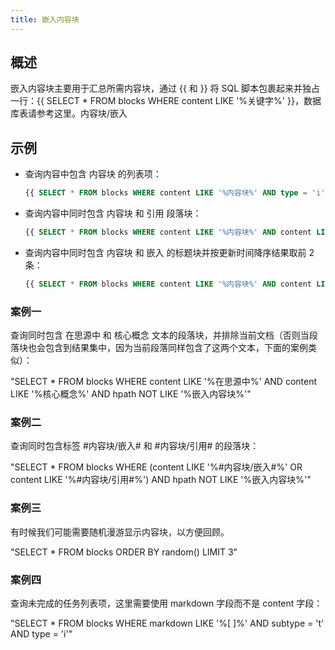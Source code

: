 ```yaml
---
title: 嵌入内容块
---
```

## 概述

嵌入内容块主要用于汇总所需内容块，通过 {{ 和 }} 将 SQL 脚本包裹起来并独占一行：{{ SELECT * FROM blocks WHERE content LIKE '%关键字%' }}，数据库表请参考这里。内容块/嵌入

## 示例

* 查询内容中包含 内容块 的列表项：
  ```sql
  {{ SELECT * FROM blocks WHERE content LIKE '%内容块%' AND type = 'i' }}
  ```
* 查询内容中同时包含 内容块 和 引用 段落块：
  ```sql
  {{ SELECT * FROM blocks WHERE content LIKE '%内容块%' AND content LIKE '%引用%' AND type = 'p') }}
  ```
* 查询内容中同时包含 内容块 和 嵌入 的标题块并按更新时间降序结果取前 2 条：
  ```sql
  {{ SELECT * FROM blocks WHERE content LIKE '%内容块%' AND content LIKE '%嵌入%' AND type = 'h' ORDER BY updated DESC LIMIT 2 }}
  ```

### 案例一

查询同时包含 在思源中 和 核心概念 文本的段落块，并排除当前文档（否则当段落块也会包含到结果集中，因为当前段落同样包含了这两个文本，下面的案例类似）：

"SELECT * FROM blocks WHERE content LIKE '%在思源中%' AND content LIKE '%核心概念%' AND hpath NOT LIKE '%嵌入内容块%'"

### 案例二

查询同时包含标签 #内容块/嵌入# 和 #内容块/引用# 的段落块：

"SELECT * FROM blocks WHERE (content LIKE '%#内容块/嵌入#%' OR content LIKE '%#内容块/引用#%') AND hpath NOT LIKE '%嵌入内容块%'"

### 案例三

有时候我们可能需要随机漫游显示内容块，以方便回顾。

"SELECT * FROM blocks ORDER BY random() LIMIT 3"

### 案例四

查询未完成的任务列表项，这里需要使用 markdown 字段而不是 content 字段：

"SELECT * FROM blocks WHERE markdown LIKE '%[ ]%' AND subtype = 't' AND type = 'i'"
